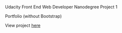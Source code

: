 Udacity Front End Web Developer Nanodegree Project 1  

Portfolio (without Bootstrap)  

View project [here](http://andrewcockerham.github.io/NanodegreeP1/)